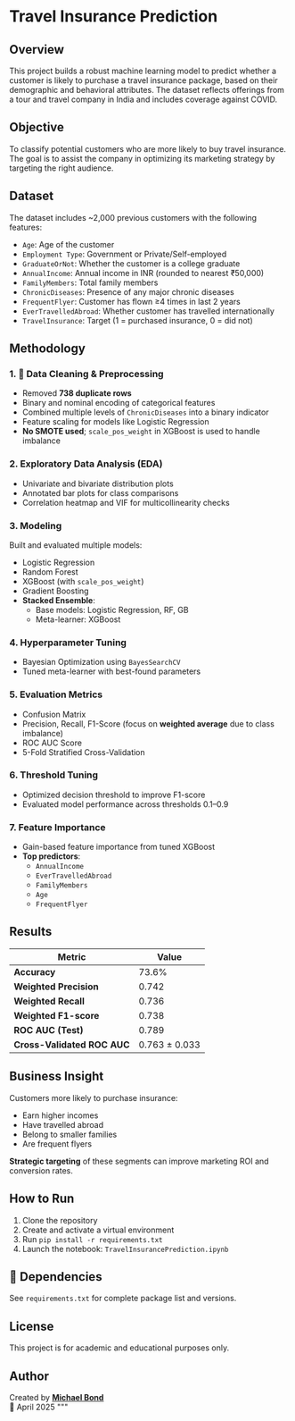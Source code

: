 #  Travel Insurance Prediction

##  Overview
This project builds a robust machine learning model to predict whether a customer is likely to purchase a travel insurance package, based on their demographic and behavioral attributes. The dataset reflects offerings from a tour and travel company in India and includes coverage against COVID.

##  Objective
To classify potential customers who are more likely to buy travel insurance. The goal is to assist the company in optimizing its marketing strategy by targeting the right audience.

##  Dataset
The dataset includes ~2,000 previous customers with the following features:

- `Age`: Age of the customer
- `Employment Type`: Government or Private/Self-employed
- `GraduateOrNot`: Whether the customer is a college graduate
- `AnnualIncome`: Annual income in INR (rounded to nearest ₹50,000)
- `FamilyMembers`: Total family members
- `ChronicDiseases`: Presence of any major chronic diseases
- `FrequentFlyer`: Customer has flown ≥4 times in last 2 years
- `EverTravelledAbroad`: Whether customer has travelled internationally
- `TravelInsurance`: Target (1 = purchased insurance, 0 = did not)

##  Methodology

### 1. 🧹 Data Cleaning & Preprocessing
- Removed **738 duplicate rows**
- Binary and nominal encoding of categorical features
- Combined multiple levels of `ChronicDiseases` into a binary indicator
- Feature scaling for models like Logistic Regression
- **No SMOTE used**; `scale_pos_weight` in XGBoost is used to handle imbalance

### 2.  Exploratory Data Analysis (EDA)
- Univariate and bivariate distribution plots
- Annotated bar plots for class comparisons
- Correlation heatmap and VIF for multicollinearity checks

### 3.  Modeling
Built and evaluated multiple models:
- Logistic Regression
- Random Forest
- XGBoost (with `scale_pos_weight`)
- Gradient Boosting
- **Stacked Ensemble**:
  - Base models: Logistic Regression, RF, GB
  - Meta-learner: XGBoost

### 4.  Hyperparameter Tuning
- Bayesian Optimization using `BayesSearchCV`
- Tuned meta-learner with best-found parameters

### 5.  Evaluation Metrics
- Confusion Matrix
- Precision, Recall, F1-Score (focus on **weighted average** due to class imbalance)
- ROC AUC Score
- 5-Fold Stratified Cross-Validation

### 6.  Threshold Tuning
- Optimized decision threshold to improve F1-score
- Evaluated model performance across thresholds 0.1–0.9

### 7.  Feature Importance
- Gain-based feature importance from tuned XGBoost
- **Top predictors**:
  - `AnnualIncome`
  - `EverTravelledAbroad`
  - `FamilyMembers`
  - `Age`
  - `FrequentFlyer`

##  Results

| Metric | Value |
|--------|-------|
| **Accuracy** | 73.6% |
| **Weighted Precision** | 0.742 |
| **Weighted Recall** | 0.736 |
| **Weighted F1-score** | 0.738 |
| **ROC AUC (Test)** | 0.789 |
| **Cross-Validated ROC AUC** | 0.763 ± 0.033 |

##  Business Insight
Customers more likely to purchase insurance:
- Earn higher incomes
- Have travelled abroad
- Belong to smaller families
- Are frequent flyers

**Strategic targeting** of these segments can improve marketing ROI and conversion rates.

##  How to Run

1. Clone the repository  
2. Create and activate a virtual environment  
3. Run `pip install -r requirements.txt`  
4. Launch the notebook: `TravelInsurancePrediction.ipynb`

## 🧩 Dependencies
See `requirements.txt` for complete package list and versions.

##  License
This project is for academic and educational purposes only.

##  Author
Created by **[Michael Bond](https://github.com/bondpapi)**  
📅 April 2025
"""